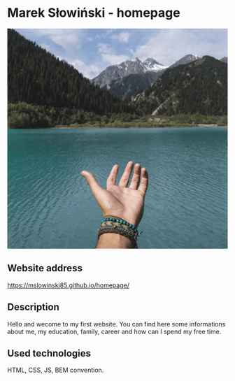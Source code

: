 # Marek Słowiński - homepage

![Gif_Homepage](https://github.com/mslowinski85/homepage/blob/main/images/homepage-gif.gif)

## Website address

https://mslowinski85.github.io/homepage/

## Description

Hello and wecome to my first website. You can find here some informations about me, my education, family, career and how can I spend my free time.   

## Used technologies

HTML, CSS, JS, BEM convention. 



